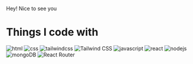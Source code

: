 Hey! Nice to see you 

<h1>Things I code with</h1>
<p>
<img src="https://img.shields.io/badge/HTML5-E34F26?style=for-the-badge&logo=html5&logoColor=white" alt="html"/>
<img src="https://img.shields.io/badge/CSS3-007ACC?style=for-the-badge&logo=css3&logoColor=white" alt="css"/>
<img src="https://img.shields.io/badge/tailwindscss-1c7ed6?style=for-the-badge&logo=tailwindscss&logoColor=white" alt="tailwindcss"/>
<img src="https://img.shields.io/badge/Tailwind_CSS-38B2AC?style=for-the-badge&logo=tailwind-css&logoColor=white" alt="Tailwind CSS"/>
<img src="https://img.shields.io/badge/JacaScript-F7DF1E?style=for-the-badge&logo=javascript&logoColor=white" alt="javascript"/>
<img src="https://img.shields.io/badge/React-61DAFB?style=for-the-badge&logo=react&logoColor=white" alt="react"/>
<img src="https://img.shields.io/badge/Nodejs-37b24d?style=for-the-badge&logo=NodeJS&logoColor=white" alt="nodejs"/>
<img src="https://img.shields.io/badge/MongoDB-2b8a3e?style=for-the-badge&logo=NodeJS&logoColor=white" alt="mongoDB"/>
<img src="https://img.shields.io/badge/React_Router-CA4245?style=for-the-badge&logo=React&logoColor=white" alt="React Router"/>





</p>

